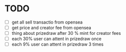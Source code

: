 # TODO

- [ ] get all sell transactio from opensea
- [ ] get price and creator fee from opensea
- [ ] thing about prizedraw after 30 % mint for creator fees
- [ ] each 30% user can attent in prizedraw once
- [ ] each 9% user can attent in prizedraw 3 times